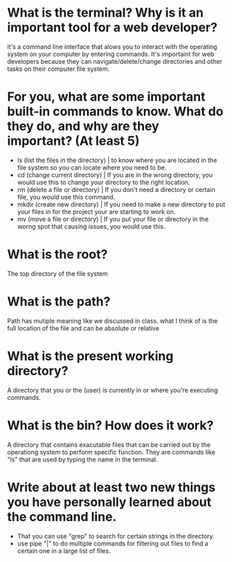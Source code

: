 # What is the terminal? Why is it an important tool for a web developer?
it's a command line interface that alows you to interact with the operating system on your computer by entering commands. It's importaint for web developers because they can navigate/delete/change directories and other tasks on their computer file system.
# For you, what are some important built-in commands to know. What do they do, and why are they important? (At least 5)
- ls (list the files in the directory) | to know where you are located in the file system so you can locate where you need to be.
- cd (change current directory) | If you are in the wrong directory, you would use this to change your directory to the right location.
- rm (delete a file or directory) | If you don't need a directory or certain file, you would use this command.
- mkdir (create new directory) | If you need to make a new directory to put your files in for the project your are starting to work on.
- mv (move a file or directory) | If you put your file or directory in the worng spot that causing issues, you would use this.
# What is the root?
The top directory of the file system
# What is the path?
Path has mutiple meaning like we discussed in class. what I think of is the full location of the file and can be absolute or relative  
# What is the present working directory?
A directory that you or the (user) is currently in or where you're executing commands.  
# What is the bin? How does it work?
A directory that contains exacutable files that can be carried out by the operationg system to perform specific function. They are commands like "ls" that are used by typing the name in the terminal. 
# Write about at least two new things you have personally learned about the command line.
- That you can use "grep" to search for certain strings in the directory.
- use pipe "\|"  to do multiple commands for filtering out files to find a certain one in a large list of files.
